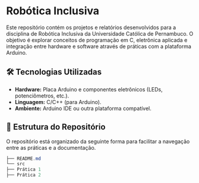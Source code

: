 # Robótica Inclusiva

Este repositório contém os projetos e relatórios desenvolvidos para a disciplina de Robótica Inclusiva da Universidade Católica de Pernambuco. O objetivo é explorar conceitos de programação em C, eletrônica aplicada e integração entre hardware e software através de práticas com a plataforma Arduino.

## 🛠️ Tecnologias Utilizadas

*  **Hardware:** Placa Arduino e componentes eletrônicos (LEDs, potenciômetros, etc.).
* **Linguagem:** C/C++ (para Arduino).
* **Ambiente:** Arduino IDE ou outra plataforma compatível.

## 📂 Estrutura do Repositório

O repositório está organizado da seguinte forma para facilitar a navegação entre as práticas e a documentação.

```powershell
├── README.md
└── src
├── Prática 1
├── Prática 2
```